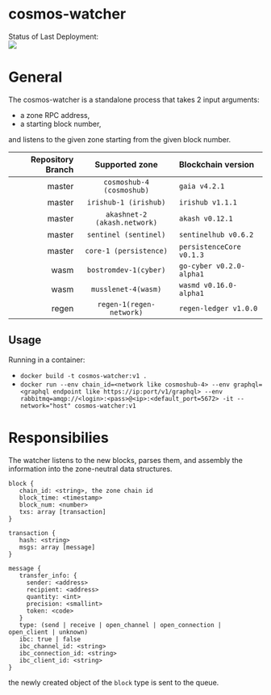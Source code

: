 # cosmos-watcher

Status of Last Deployment:<br>
<img src="https://github.com/mapofzones/cosmos-watcher/actions/workflows/docker-image.yml/badge.svg?branch=crypto-org"><br>

# General
The cosmos-watcher is a standalone process that takes 2 input arguments: 
* a zone RPC address, 
* a starting block number, 

and listens to the given zone starting from the given block number.

| Repository Branch | Supported zone | Blockchain version |
| ---:   |                    :---:    |                                       :--- |
| master | `cosmoshub-4 (cosmoshub)`   | `gaia v4.2.1`                              |
| master | `irishub-1 (irishub)`       | `irishub v1.1.1`                           |
| master | `akashnet-2 (akash.network)`| `akash v0.12.1`                            |
| master | `sentinel (sentinel)`       | `sentinelhub v0.6.2`                       |
| master | `core-1 (persistence)`      | `persistenceCore v0.1.3`                   |
| wasm   | `bostromdev-1(cyber)`       | `go-cyber v0.2.0-alpha1`                   |
| wasm   | `musslenet-4(wasm)`         | `wasmd v0.16.0-alpha1`                     |
| regen  | `regen-1(regen-network)`    | `regen-ledger v1.0.0`                      |

## Usage

Running in a container:
* `docker build -t cosmos-watcher:v1 .`
* `docker run --env chain_id=<network like cosmoshub-4> --env graphql=<graphql endpoint like https://ip:port/v1/graphql> --env rabbitmq=amqp://<login>:<pass>@<ip>:<default_port=5672> -it --network="host" cosmos-watcher:v1`

# Responsibilies
The watcher listens to the new blocks, parses them, and assembly the information into the zone-neutral data structures.
```
block {
   chain_id: <string>, the zone chain id
   block_time: <timestamp> 
   block_num: <number>
   txs: array [transaction]
}

transaction {
   hash: <string>
   msgs: array [message]
}

message {
   transfer_info: {
     sender: <address>
     recipient: <address>
     quantity: <int>
     precision: <smallint>
     token: <code>
   }
   type: (send | receive | open_channel | open_connection | open_client | unknown)
   ibc: true | false
   ibc_channel_id: <string>
   ibc_connection_id: <string>
   ibc_client_id: <string>
}
```

the newly created object of the ```block``` type is sent to the queue.

